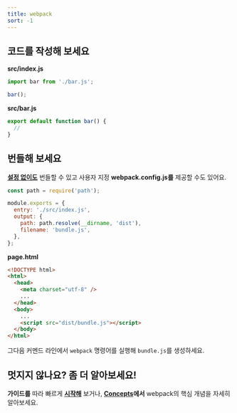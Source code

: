 ```yaml
---
title: webpack
sort: -1
---
```


## 코드를 작성해 보세요

<div class="splash__wrap">
<div class="splash__left">

**src/index.js**

```js
import bar from './bar.js';

bar();
```

</div>
<div class="splash__right">

**src/bar.js**

```js
export default function bar() {
  //
}
```

</div>
</div>


## 번들해 보세요

<div class="splash__wrap">
<div class="splash__left">

**[설정 없이도](https://youtu.be/3Nv9muOkb6k?t=21293)** 번들할 수 있고 사용자 지정 **webpack.config.js를** 제공할 수도 있어요.

```js
const path = require('path');

module.exports = {
  entry: './src/index.js',
  output: {
    path: path.resolve(__dirname, 'dist'),
    filename: 'bundle.js',
  },
};
```

</div>
<div class="splash__right">

**page.html**

```html
<!DOCTYPE html>
<html>
  <head>
    <meta charset="utf-8" />
    ...
  </head>
  <body>
    ...
    <script src="dist/bundle.js"></script>
  </body>
</html>
```

</div>
</div>

그다음 커멘드 라인에서 `webpack` 명령어를 실행해 `bundle.js`를 생성하세요.

## 멋지지 않나요? 좀 더 알아보세요!

**가이드를** 따라 빠르게 **[시작해](/guides/getting-started)** 보거나, **[Concepts](/concepts)에서** webpack의 핵심 개념을 자세히 알아보세요.
